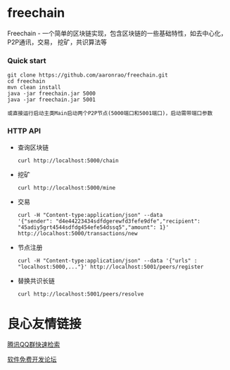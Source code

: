 # freechain
Freechain - 一个简单的区块链实现，包含区块链的一些基础特性，如去中心化，P2P通讯，交易， 挖矿，共识算法等

### Quick start
```
git clone https://github.com/aaronrao/freechain.git
cd freechain
mvn clean install
java -jar freechain.jar 5000
java -jar freechain.jar 5001

或直接运行启动主类Main启动两个P2P节点(5000端口和5001端口)，启动需带端口参数

```


### HTTP API

- 查询区块链

  ```
  curl http://localhost:5000/chain

  ```
- 挖矿

  ```
  curl http://localhost:5000/mine

  ```

- 交易

  ```
  curl -H "Content-type:application/json" --data 
  '{"sender": "d4e44223434sdfdgerewfd3fefe9dfe","recipient": "45adiy5grt4544sdfdg454efe54dssq5","amount": 1}' 
  http://localhost:5000/transactions/new

  ```

- 节点注册

  ```
  curl -H "Content-type:application/json" --data '{"urls" : "localhost:5000,..."}' http://localhost:5001/peers/register

  ```

- 替换共识长链

  ```
  curl http://localhost:5001/peers/resolve
  ```

 # 良心友情链接

[腾讯QQ群快速检索](http://u.720life.cn/s/8cf73f7c)

[软件免费开发论坛](http://u.720life.cn/s/bbb01dc0)